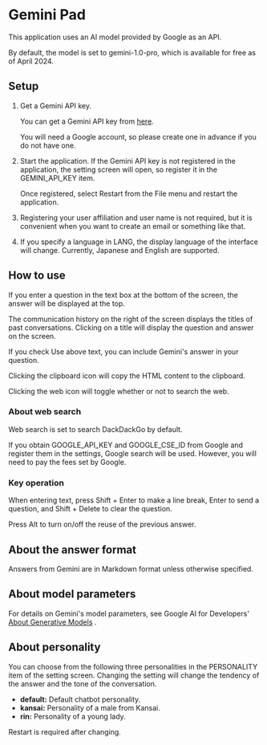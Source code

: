 # Gemini Pad

This application uses an AI model provided by Google as an API.

By default, the model is set to gemini-1.0-pro, which is available for free as of April 2024.

## Setup

1. Get a Gemini API key.

   You can get a Gemini API key from [here](https://aistudio.google.com/app/prompts/new_freeform).

   You will need a Google account, so please create one in advance if you do not have one.

2. Start the application. If the Gemini API key is not registered in the application, the setting screen will open, so register it in the GEMINI_API_KEY item.

   Once registered, select Restart from the File menu and restart the application.

3. Registering your user affiliation and user name is not required, but it is convenient when you want to create an email or something like that.

4. If you specify a language in LANG, the display language of the interface will change. Currently, Japanese and English are supported.

## How to use

If you enter a question in the text box at the bottom of the screen, the answer will be displayed at the top.

The communication history on the right of the screen displays the titles of past conversations. Clicking on a title will display the question and answer on the screen.

If you check Use above text, you can include Gemini's answer in your question.

Clicking the clipboard icon will copy the HTML content to the clipboard.

Clicking the web icon will toggle whether or not to search the web.

### About web search

Web search is set to search DackDackGo by default.

If you obtain GOOGLE_API_KEY and GOOGLE_CSE_ID from Google and register them in the settings, Google search will be used. However, you will need to pay the fees set by Google.

### Key operation

When entering text, press Shift + Enter to make a line break, Enter to send a question, and Shift + Delete to clear the question.

Press Alt to turn on/off the reuse of the previous answer.

## About the answer format

Answers from Gemini are in Markdown format unless otherwise specified.

## About model parameters

For details on Gemini's model parameters, see Google AI for Developers' [About Generative Models](https://ai.google.dev/gemini-api/docs/models/generative-models?hl=ja&_gl=1*1fu959e*_up*MQ..*_ga*MTgyNTQxNDY0NC4xNzE0MDIxNDY3*_ga_P1DBVKWT6V*MTcxNDAyMTQ2Ny4xLjAuMTcxNDAyMTg1NC4wLjAuMA..) .

## About personality

You can choose from the following three personalities in the PERSONALITY item of the setting screen. Changing the setting will change the tendency of the answer and the tone of the conversation.

* **default:** Default chatbot personality.
* **kansai:** Personality of a male from Kansai.
* **rin:** Personality of a young lady.

Restart is required after changing.